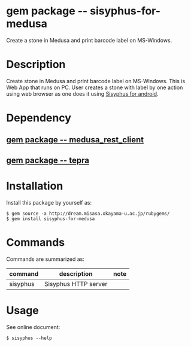 # gem package -- sisyphus-for-medusa

Create a stone in Medusa and print barcode label on MS-Windows.

# Description

Create stone in Medusa and print barcode label on MS-Windows.  This is Web App 
that runs on PC.  User creates a stone with label by one action using web browser
as one does it using [Sisyphus for android](https://github.com/misasa/sisyphus). 

# Dependency

## [gem package -- medusa_rest_client](https://github.com/misasa/medusa_rest_client)

## [gem package -- tepra](https://github.com/misasa/tepra)




# Installation

Install this package by yourself as:

    $ gem source -a http://dream.misasa.okayama-u.ac.jp/rubygems/
    $ gem install sisyphus-for-medusa

# Commands

Commands are summarized as:

| command          | description                                   | note                       |
|------------------|-----------------------------------------------|----------------------------|
| sisyphus         | Sisyphus HTTP server                          |                            |

# Usage

See online document:

    $ sisyphus --help
